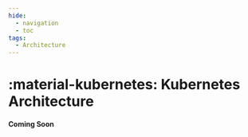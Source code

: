 ```yaml
---
hide:
  - navigation
  - toc
tags:
  - Architecture
---
```

# :material-kubernetes:     Kubernetes Architecture

#### Coming Soon
